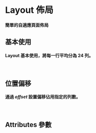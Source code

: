 <script setup>
import demo1 from './demo1.vue'
import demo2 from './demo2.vue'
import Attributes from './Attributes.vue'
import preview from '@/components/preview.vue'
</script>

# Layout 佈局

#### 簡單的自適應頁面佈局

## 基本使用

#### Layout 基本使用，將每一行平均分為 24 列。

<br/>

<div class="componetnsBox">
  <demo1/>
</div>
<preview compName="layout" demoName="demo1"/>

## 位置偏移

#### 通過 _offset_ 設置偏移佔用指定的列數。

<br/>
<div class="componetnsBox">
  <demo2/>
</div>
<preview compName="layout" demoName="demo2"/>

## Attributes 參數

<Attributes/>
<br/>

